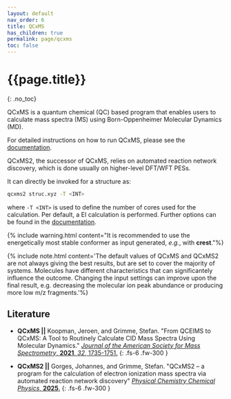 ```yaml
---
layout: default
nav_order: 6
title: QCxMS
has_children: true
permalink: page/qcxms
toc: false
---
```

# {{page.title}}
{: .no_toc}

QCxMS is a quantum chemical (QC) based program that enables users to calculate mass spectra (MS) using Born-Oppenheimer Molecular Dynamics (MD). 

For detailed instructions on how to run QCxMS, please see the [documentation](https://xtb-docs.readthedocs.io/en/latest/qcxms_doc/qcxms_run.html).

QCxMS2, the successor of QCxMS, relies on automated reaction network discovery, which is done usually on higher-level DFT/WFT PESs.

It can directly be invoked for a structure as:

```bash
qcxms2 struc.xyz -T <INT>
```

where `-T <INT>` is used to define the number of cores used for the calculation. Per default, a EI calculation is performed.
Further options can be found in the [documentation](https://xtb-docs.readthedocs.io/en/latest/qcxms2_doc/qcxms2_run.html#qcxms2-run).

{% include warning.html content="It is recommended to use the energetically most stable conformer as input generated, *e.g.*, with **crest**."%}


{% include note.html content='The default values of QCxMS and QCxMS2 are not always giving the best results, but are set to cover the majority of systems. Molecules have different characteristics that can significantely influence the outcome. Changing the input settings can improve upon the final result, e.g. decreasing the molecular ion peak abundance or producing more low m/z fragments.'%}


## Literature
- **QCxMS ||** Koopman, Jeroen, and Grimme, Stefan. "From QCEIMS to QCxMS: A Tool to Routinely Calculate CID Mass Spectra Using Molecular Dynamics." 
[*Journal of the American Society for Mass Spectrometry*, **2021**, *32*, 1735-1751.](https://pubs.acs.org/doi/10.1021/jasms.1c00098)
{: .fs-6 .fw-300 }

- **QCxMS2 ||** Gorges, Johannes, and Grimme, Stefan. "QCxMS2 – a program for the calculation of electron ionization mass spectra via automated reaction network discovery" 
[*Physical Chemistry Chemical Physics*, **2025**.](https://pubs.rsc.org/pl/content/articlelanding/2025/cp/d5cp00316d)
{: .fs-6 .fw-300 }

